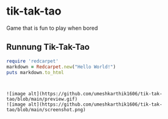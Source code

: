 # tik-tak-tao
Game that is fun to play when bored

## Runnung Tik-Tak-Tao
```ruby
require 'redcarpet'
markdown = Redcarpet.new("Hello World!")
puts markdown.to_html
```
```


![image alt](https://github.com/umeshkarthik1606/tik-tak-tao/blob/main/preview.gif)
![image alt](https://github.com/umeshkarthik1606/tik-tak-tao/blob/main/screenshot.png)
